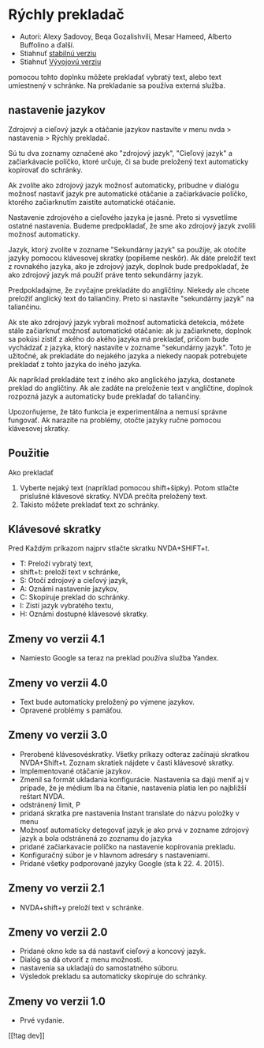 # Rýchly prekladač #

* Autori: Alexy Sadovoy, Beqa Gozalishvili, Mesar Hameed, Alberto Buffolino
  a ďalší.
* Stiahnuť [stabilnú verziu][1]
* Stiahnuť [Vývojovú verziu][2]

pomocou tohto doplnku môžete prekladať vybratý text, alebo text umiestnený v
schránke. Na prekladanie sa používa externá služba.

## nastavenie jazykov ##
Zdrojový a cieľový jazyk a otáčanie jazykov nastavíte v menu nvda > nastavenia > Rýchly prekladač.

Sú tu dva zoznamy označené ako "zdrojový jazyk", "Cieľový jazyk" a
začiarkávacie políčko, ktoré určuje, či sa bude preložený text automaticky
kopírovať do schránky.

Ak zvolíte ako zdrojový jazyk možnosť automaticky, pribudne v dialógu
možnosť nastaviť jazyk pre automatické otáčanie a začiarkávacie políčko,
ktorého začiarknutím zaistíte automatické otáčanie.

Nastavenie zdrojového a cieľového jazyka je jasné. Preto si vysvetlíme
ostatné nastavenia. Budeme predpokladať, že sme ako zdrojový jazyk zvolili
možnosť automaticky.

Jazyk, ktorý zvolíte v zozname "Sekundárny jazyk" sa použije, ak otočíte
jazyky pomocou klávesovej skratky (popíšeme neskôr). Ak dáte preložiť text z
rovnakého jazyka, ako je zdrojový jazyk, doplnok bude predpokladať, že ako
zdrojový jazyk má použiť práve tento sekundárny jazyk.

Predpokladajme, že zvyčajne prekladáte do angličtiny. Niekedy ale chcete
preložiť anglický text do taliančiny. Preto si nastavíte "sekundárny jazyk"
na taliančinu.

Ak ste ako zdrojový jazyk vybrali možnosť automatická detekcia, môžete stále
začiarknuť možnosť automatické otáčanie: ak ju začiarknete, doplnok sa
pokúsi zistiť z akého do akého jazyka má prekladať, pričom bude vychádzať z
jazyka, ktorý nastavíte v zozname "sekundárny jazyk". Toto je užitočné, ak
prekladáte do nejakého jazyka a niekedy naopak potrebujete prekladať z tohto
jazyka do iného jazyka.

Ak napríklad prekladáte text z iného ako anglického jazyka, dostanete
preklad do angličtiny. Ak ale zadáte na preloženie text v angličtine,
doplnok rozpozná jazyk a automaticky bude prekladať do taliančiny.

Upozorňujeme, že táto funkcia je experimentálna a nemusí správne
fungovať. Ak narazíte na problémy, otočte jazyky ručne pomocou klávesovej
skratky.

## Použitie ##
Ako prekladať

1. Vyberte nejaký text (napríklad pomocou shift+šípky). Potom stlačte
   príslušné klávesové skratky. NVDA prečíta preložený text.
2. Takisto môžete prekladať text zo schránky.

## Klávesové skratky ##
Pred Každým príkazom najprv stlačte skratku NVDA+SHIFT+t.

* T: Preloží vybratý text,
* shift+t: preloží text v schránke,
* S: Otočí zdrojový a cieľový jazyk,
* A: Oznámi nastavenie jazykov,
* C: Skopíruje preklad do schránky.
* I: Zistí jazyk vybratého textu,
* H: Oznámi dostupné klávesové skratky.

## Zmeny vo verzii 4.1 ##
* Namiesto Google sa teraz na preklad používa služba Yandex.

## Zmeny vo verzii 4.0 ##
* Text bude automaticky preložený po výmene jazykov.
* Opravené problémy s pamäťou.

## Zmeny vo verzii 3.0 ##
* Prerobené klávesovéskratky. Všetky príkazy odteraz začínajú skratkou
  NVDA+Shift+t. Zoznam skratiek nájdete v časti klávesové skratky.
* Implementované otáčanie jazykov.
* Zmenil sa formát ukladania konfigurácie. Nastavenia sa dajú meniť aj v
  prípade, že je médium Iba na čítanie, nastavenia platia len po najbližší
  reštart NVDA.
* odstránený limit, P
* pridaná skratka pre nastavenia Instant translate do názvu položky v menu
* Možnosť automaticky detegovať jazyk je ako prvá v zozname zdrojový jazyk a
  bola odstránená zo zoznamu do jazyka
* pridané začiarkavacie políčko na nastavenie kopírovania prekladu.
* Konfiguračný súbor je v hlavnom adresáry s nastaveniami.
* Pridané všetky podporované jazyky Google (sta k 22. 4. 2015).


## Zmeny vo verzii 2.1 ##
* NVDA+shift+y preloží text v schránke.

## Zmeny vo verzii 2.0 ##
* Pridané okno kde sa dá nastaviť cieľový a koncový jazyk.
* Dialóg sa dá otvoriť z menu možnosti.
* nastavenia sa ukladajú do samostatného súboru.
* Výsledok prekladu sa automaticky skopíruje do schránky.

## Zmeny vo verzii 1.0 ##
* Prvé vydanie.


[[!tag dev]]

[1]: https://addons.nvda-project.org/files/get.php?file=it

[2]: https://addons.nvda-project.org/files/get.php?file=it-dev
